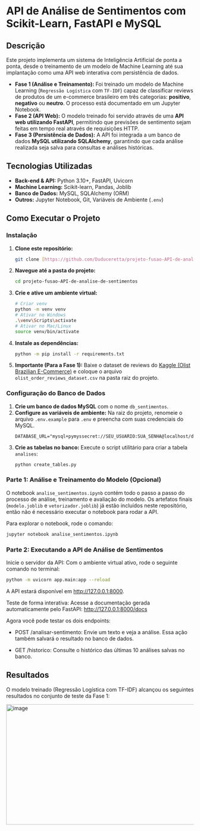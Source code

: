 # API de Análise de Sentimentos com Scikit-Learn, FastAPI e MySQL

## Descrição

Este projeto implementa um sistema de Inteligência Artificial de ponta a ponta, desde o treinamento de um modelo de Machine Learning até sua implantação como uma API web interativa com persistência de dados.

- **Fase 1 (Análise e Treinamento):** Foi treinado um modelo de Machine Learning (`Regressão Logística` com `TF-IDF`) capaz de classificar reviews de produtos de um e-commerce brasileiro em três categorias: **positivo**, **negativo** ou **neutro**. O processo está documentado em um Jupyter Notebook.
- **Fase 2 (API Web):** O modelo treinado foi servido através de uma **API web utilizando FastAPI**, permitindo que previsões de sentimento sejam feitas em tempo real através de requisições HTTP.
- **Fase 3 (Persistência de Dados):** A API foi integrada a um banco de dados **MySQL utilizando SQLAlchemy**, garantindo que cada análise realizada seja salva para consultas e análises históricas.

## Tecnologias Utilizadas

- **Back-end & API:** Python 3.10+, FastAPI, Uvicorn
- **Machine Learning:** Scikit-learn, Pandas, Joblib
- **Banco de Dados:** MySQL, SQLAlchemy (ORM)
- **Outros:** Jupyter Notebook, Git, Variáveis de Ambiente (`.env`)

## Como Executar o Projeto

### Instalação

1.  **Clone este repositório:**
    ```bash
    git clone [https://github.com/Duduceretta/projeto-fusao-API-de-analise-de-sentimentos.git](https://github.com/Duduceretta/projeto-fusao-API-de-analise-de-sentimentos.git)
    ```
2.  **Navegue até a pasta do projeto:**
    ```bash
    cd projeto-fusao-API-de-analise-de-sentimentos
    ```
3.  **Crie e ative um ambiente virtual:**
    ```bash
    # Criar venv
    python -m venv venv
    # Ativar no Windows
    .\venv\Scripts\activate
    # Ativar no Mac/Linux
    source venv/bin/activate
    ```
4.  **Instale as dependências:**
    ```bash
    python -m pip install -r requirements.txt
    ```
5.  **Importante (Para a Fase 1):** Baixe o dataset de reviews do [Kaggle (Olist Brazilian E-Commerce)](https://www.kaggle.com/datasets/olistbr/brazilian-ecommerce) e coloque o arquivo `olist_order_reviews_dataset.csv` na pasta raiz do projeto.

### Configuração do Banco de Dados

1.  **Crie um banco de dados MySQL** com o nome `db_sentimentos`.
2.  **Configure as variáveis de ambiente:** Na raiz do projeto, renomeie o arquivo `.env.example` para `.env` e preencha com suas credenciais do MySQL.
    ```env
    DATABASE_URL="mysql+pymyssecret://SEU_USUARIO:SUA_SENHA@localhost/db_sentimentos"
    ```
3.  **Crie as tabelas no banco:** Execute o script utilitário para criar a tabela `analises`:
    ```bash
    python create_tables.py
    ```

### Parte 1: Análise e Treinamento do Modelo (Opcional)

O notebook `analise_sentimentos.ipynb` contém todo o passo a passo do processo de análise, treinamento e avaliação do modelo. Os artefatos finais (`modelo.joblib` e `vetorizador.joblib`) já estão incluídos neste repositório, então não é necessário executar o notebook para rodar a API.

Para explorar o notebook, rode o comando:

```bash
jupyter notebook analise_sentimentos.ipynb
```

### Parte 2: Executando a API de Análise de Sentimentos

Inicie o servidor da API: Com o ambiente virtual ativo, rode o seguinte comando no terminal:

```bash
python -m uvicorn app.main:app --reload
```

A API estará disponível em http://127.0.0.1:8000.

Teste de forma interativa: Acesse a documentação gerada automaticamente pelo FastAPI:
http://127.0.0.1:8000/docs

Agora você pode testar os dois endpoints:

- POST /analisar-sentimento: Envie um texto e veja a análise. Essa ação também salvará o resultado no banco de dados.

- GET /historico: Consulte o histórico das últimas 10 análises salvas no banco.

## Resultados

O modelo treinado (Regressão Logística com TF-IDF) alcançou os seguintes resultados no conjunto de teste da Fase 1:

<img width="804" height="323" alt="image" src="https://github.com/user-attachments/assets/85a9c807-96de-4873-9f6c-17e9000ddc10" />
